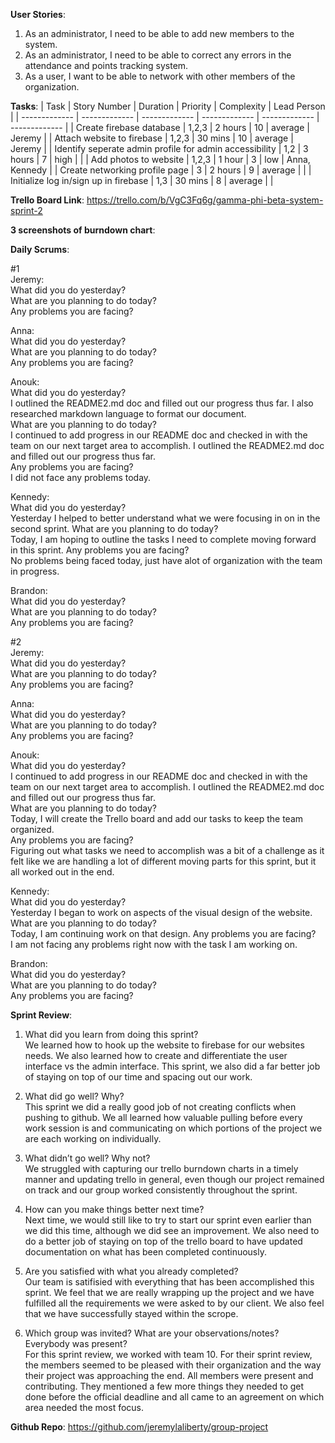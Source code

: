 **User Stories**:

1. As an administrator, I need to be able to add new members to the system.
2. As an administrator, I need to be able to correct any errors in the attendance and points tracking system.
3. As a user, I want to be able to network with other members of the organization. 

**Tasks**:
| Task | Story Number | Duration | Priority | Complexity | Lead Person |
| ------------- | ------------- | ------------- | ------------- | ------------- | ------------- |
| Create firebase database | 1,2,3 | 2 hours | 10 | average | Jeremy |
| Attach website to firebase | 1,2,3 | 30 mins | 10 | average | Jeremy |
| Identify seperate admin profile for admin accessibility | 1,2 | 3 hours | 7 | high |  |
| Add photos to website | 1,2,3 | 1 hour | 3 | low | Anna, Kennedy |
| Create networking profile page | 3 | 2 hours | 9 | average |  |
| Initialize log in/sign up in firebase | 1,3 | 30 mins | 8 | average |  |

**Trello Board Link**: https://trello.com/b/VgC3Fq6g/gamma-phi-beta-system-sprint-2

**3 screenshots of burndown chart**:

**Daily Scrums**:

#1 <br>
Jeremy: <br>
What did you do yesterday? <br>
What are you planning to do today? <br>
Any problems you are facing? <br>

Anna: <br>
What did you do yesterday? <br>
What are you planning to do today? <br>
Any problems you are facing? <br>

Anouk: <br>
What did you do yesterday? <br> I outlined the README2.md doc and filled out our progress thus far. I also researched markdown language to format our document. <br>
What are you planning to do today? <br> I continued to add progress in our README doc and checked in with the team on our next target area to accomplish. I outlined the README2.md doc and filled out our progress thus far. <br>
Any problems you are facing? <br> I did not face any problems today. <br>

Kennedy: <br>
What did you do yesterday? <br> Yesterday I helped to better understand what we were focusing in on in the second sprint. 
What are you planning to do today? <br> Today, I am hoping to outline the tasks I need to complete moving forward in this sprint.
Any problems you are facing? <br> No problems being faced today, just have alot of organization with the team in progress.

Brandon: <br>
What did you do yesterday? <br>
What are you planning to do today? <br>
Any problems you are facing? <br>

#2 <br>
Jeremy: <br>
What did you do yesterday? <br>
What are you planning to do today? <br>
Any problems you are facing? <br>

Anna: <br>
What did you do yesterday? <br>
What are you planning to do today? <br>
Any problems you are facing? <br>

Anouk: <br>
What did you do yesterday? <br> I continued to add progress in our README doc and checked in with the team on our next target area to accomplish. I outlined the README2.md doc and filled out our progress thus far. <br>
What are you planning to do today? <br> Today, I will create the Trello board and add our tasks to keep the team organized. <br> 
Any problems you are facing? <br>  Figuring out what tasks we need to accomplish was a bit of a challenge as it felt like we are handling a lot of different moving parts for this sprint, but it all worked out in the end. 

Kennedy: <br>
What did you do yesterday? <br> Yesterday I began to work on aspects of the visual design of the website.
What are you planning to do today? <br> Today, I am continuing work on that design. 
Any problems you are facing? <br> I am not facing any problems right now with the task I am working on. 

Brandon: <br>
What did you do yesterday? <br>
What are you planning to do today? <br>
Any problems you are facing? <br>

**Sprint Review**:

1. What did you learn from doing this sprint? <br>
We learned how to hook up the website to firebase for our websites needs. We also learned how to create and differentiate the user interface vs the admin interface. This sprint, we also did a far better job of staying on top of our time and spacing out our work. <br>

2. What did go well? Why? <br>
This sprint we did a really good job of not creating conflicts when pushing to github. We all learned how valuable pulling before every work session is and communicating on which portions of the project we are each working on individually. <br>

3. What didn’t go well? Why not? <br> We struggled with capturing our trello burndown charts in a timely manner and updating trello in general, even though our project remained on track and our group worked consistently throughout the sprint. <br>

4. How can you make things better next time? <br>
Next time, we would still like to try to start our sprint even earlier than we did this time, although we did see an improvement. We also need to do a better job of staying on top of the trello board to have updated documentation on what has been completed continuously. <br>

5. Are you satisfied with what you already completed? <br> Our team is satifisied with everything that has been accomplished this sprint. We feel that we are really wrapping up the project and we have fulfilled all the requirements we were asked to by our client. We also feel that we have successfully stayed within the scrope. <br>

6. Which group was invited? What are your observations/notes? Everybody was present? <br> For this sprint review, we worked with team 10. For their sprint review, the members seemed to be pleased with their organization and the way their project was approaching the end. All members were present and contributing. They mentioned a few more things they needed to get done before the official deadline and all came to an agreement on which area needed the most focus. <br>

**Github Repo**: https://github.com/jeremylaliberty/group-project
